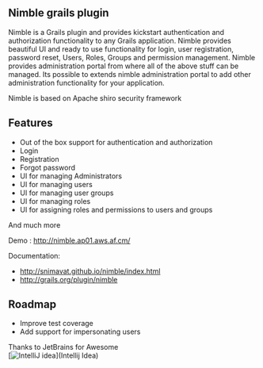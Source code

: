 Nimble grails plugin
--------------------
Nimble is a Grails plugin and provides kickstart authentication and authorization functionality to any Grails application.
Nimble provides beautiful UI and ready to use functionality for login, user registration, password reset, Users, Roles, 
Groups and permission management. Nimble provides administration portal from where all of the above stuff can be managed. 
Its possible to extends nimble administration portal to add other administration functionality for your application.

Nimble is based on Apache shiro security framework

## Features
- Out of the box support for authentication and authorization
- Login
- Registration
- Forgot password
- UI for managing Administrators
- UI for managing users
- UI for managing user groups
- UI for managing roles
- UI for assigning roles and permissions to users and groups 

And much more 

Demo : http://nimble.ap01.aws.af.cm/

Documentation: 

- http://snimavat.github.io/nimble/index.html
- http://grails.org/plugin/nimble

## Roadmap
- Improve test coverage
- Add support for impersonating users


Thanks to JetBrains for Awesome  
[![IntelliJ idea](https://cdn.rawgit.com/snimavat/repo-bin/master/assets/jetbrains/icon_IntelliJIDEA.svg)](Intellij Idea)